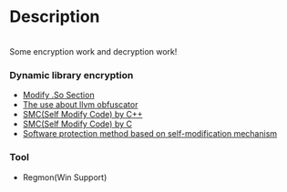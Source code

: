# Description
<br/>
Some encryption work and decryption work!

### Dynamic library encryption
* [Modify .So Section](http://blog.csdn.net/jiangwei0910410003/article/details/49361281)
* [The use about llvm obfuscator](http://blog.csdn.net/wangbaochu/article/details/45370543)
* [SMC(Self Modify Code) by C++](http://blog.csdn.net/orbit/article/details/1497457)
* [SMC(Self Modify Code) by C](https://shanetully.com/2013/12/writing-a-self-mutating-x86_64-c-program/)
* [Software protection method based on self-modification mechanism](http://journal.ucas.ac.cn/EN/article/downloadArticleFile.do?attachType=PDF&id=11382)
### Tool
* Regmon(Win Support)

